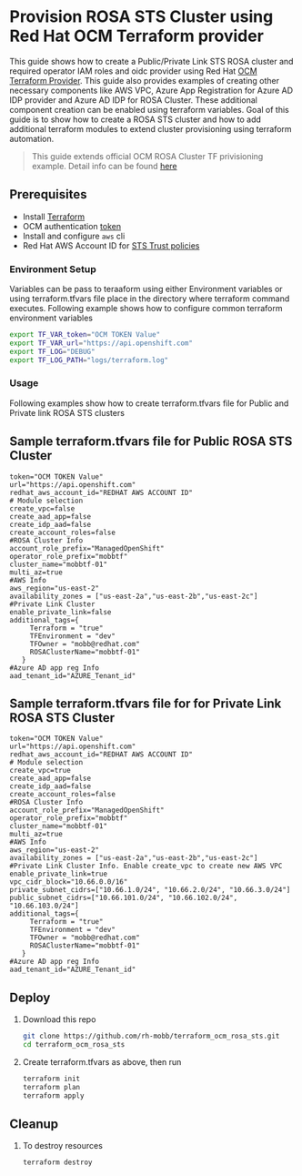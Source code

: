 # Provision ROSA STS Cluster using Red Hat OCM Terraform provider

This guide shows how to create a Public/Private Link STS ROSA cluster and required operator IAM roles and oidc provider using Red Hat [OCM Terraform Provider](https://github.com/terraform-redhat/terraform-provider-ocm). This guide also provides examples of creating other necessary components like AWS VPC, Azure App Registration for Azure AD IDP provider and Azure AD IDP for ROSA Cluster. These additional component creation can be enabled using terraform variables. Goal of this guide is to show how to create a ROSA STS cluster and how to add additional terraform modules to extend cluster provisioning using terraform automation. 

> This guide extends official OCM ROSA Cluster TF privisioning example. Detail info can be found [here](https://github.com/terraform-redhat/terraform-provider-ocm/tree/main/examples/create_rosa_cluster/create_rosa_sts_cluster/classic_sts/cluster)

## Prerequisites

* Install [Terraform](https://www.terraform.io/downloads.html)
* OCM authentication [token](https://console.redhat.com/openshift/token)
* Install and configure `aws` cli
* Red Hat AWS Account ID for [STS Trust policies](https://docs.openshift.com/rosa/rosa_architecture/rosa-sts-about-iam-resources.html)

### Environment Setup

Variables can be pass to teraaform using either Environment variables or using terraform.tfvars file place in the directory where terraform command executes. 
Following example shows how to configure common terraform environment variables
   ```bash
   export TF_VAR_token="OCM TOKEN Value"
   export TF_VAR_url="https://api.openshift.com"
   export TF_LOG="DEBUG"
   export TF_LOG_PATH="logs/terraform.log"
   ```

### Usage
Following examples show how to create terraform.tfvars file for Public and Private link ROSA STS clusters

## Sample terraform.tfvars file for Public ROSA STS Cluster
```
token="OCM TOKEN Value"
url="https://api.openshift.com"
redhat_aws_account_id="REDHAT AWS ACCOUNT ID"
# Module selection
create_vpc=false
create_aad_app=false
create_idp_aad=false
create_account_roles=false
#ROSA Cluster Info
account_role_prefix="ManagedOpenShift"
operator_role_prefix="mobbtf"
cluster_name="mobbtf-01"
multi_az=true
#AWS Info
aws_region="us-east-2"
availability_zones = ["us-east-2a","us-east-2b","us-east-2c"]
#Private Link Cluster
enable_private_link=false
additional_tags={
     Terraform = "true"
     TFEnvironment = "dev"
     TFOwner = "mobb@redhat.com"
     ROSAClusterName="mobbtf-01"
   }
#Azure AD app reg Info
aad_tenant_id="AZURE_Tenant_id"
```

## Sample terraform.tfvars file for for Private Link ROSA STS Cluster
```
token="OCM TOKEN Value"
url="https://api.openshift.com"
redhat_aws_account_id="REDHAT AWS ACCOUNT ID"
# Module selection
create_vpc=true
create_aad_app=false
create_idp_aad=false
create_account_roles=false
#ROSA Cluster Info
account_role_prefix="ManagedOpenShift"
operator_role_prefix="mobbtf"
cluster_name="mobbtf-01"
multi_az=true
#AWS Info
aws_region="us-east-2"
availability_zones = ["us-east-2a","us-east-2b","us-east-2c"]
#Private Link Cluster Info. Enable create_vpc to create new AWS VPC
enable_private_link=true
vpc_cidr_block="10.66.0.0/16"
private_subnet_cidrs=["10.66.1.0/24", "10.66.2.0/24", "10.66.3.0/24"]
public_subnet_cidrs=["10.66.101.0/24", "10.66.102.0/24", "10.66.103.0/24"]
additional_tags={
     Terraform = "true"
     TFEnvironment = "dev"
     TFOwner = "mobb@redhat.com"
     ROSAClusterName="mobbtf-01"
   }
#Azure AD app reg Info
aad_tenant_id="AZURE_Tenant_id"
```

## Deploy

1. Download this repo

    ```bash
    git clone https://github.com/rh-mobb/terraform_ocm_rosa_sts.git
    cd terraform_ocm_rosa_sts
    ```

1. Create terraform.tfvars as above, then run

    ```bash
    terraform init
    terraform plan
    terraform apply
    ```

## Cleanup

1. To destroy resources

    ```bash
    terraform destroy
    ```